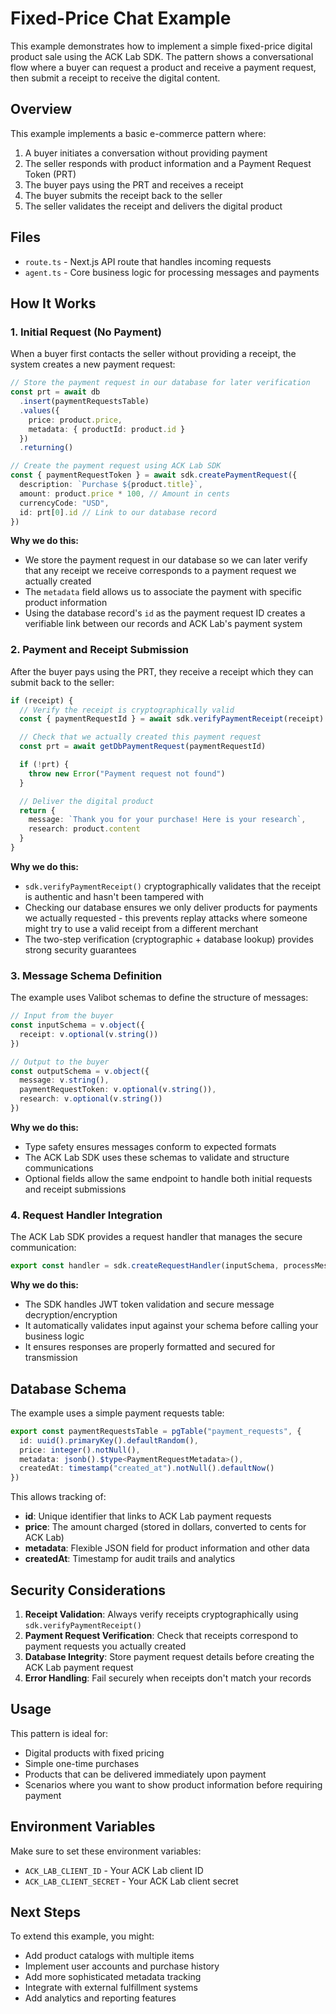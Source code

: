 # Fixed-Price Chat Example

This example demonstrates how to implement a simple fixed-price digital product sale using the ACK Lab SDK. The pattern shows a conversational flow where a buyer can request a product and receive a payment request, then submit a receipt to receive the digital content.

## Overview

This example implements a basic e-commerce pattern where:

1. A buyer initiates a conversation without providing payment
2. The seller responds with product information and a Payment Request Token (PRT)
3. The buyer pays using the PRT and receives a receipt
4. The buyer submits the receipt back to the seller
5. The seller validates the receipt and delivers the digital product

## Files

- `route.ts` - Next.js API route that handles incoming requests
- `agent.ts` - Core business logic for processing messages and payments

## How It Works

### 1. Initial Request (No Payment)

When a buyer first contacts the seller without providing a receipt, the system creates a new payment request:

```typescript
// Store the payment request in our database for later verification
const prt = await db
  .insert(paymentRequestsTable)
  .values({
    price: product.price,
    metadata: { productId: product.id }
  })
  .returning()

// Create the payment request using ACK Lab SDK
const { paymentRequestToken } = await sdk.createPaymentRequest({
  description: `Purchase ${product.title}`,
  amount: product.price * 100, // Amount in cents
  currencyCode: "USD",
  id: prt[0].id // Link to our database record
})
```

**Why we do this:**

- We store the payment request in our database so we can later verify that any receipt we receive corresponds to a payment request we actually created
- The `metadata` field allows us to associate the payment with specific product information
- Using the database record's `id` as the payment request ID creates a verifiable link between our records and ACK Lab's payment system

### 2. Payment and Receipt Submission

After the buyer pays using the PRT, they receive a receipt which they can submit back to the seller:

```typescript
if (receipt) {
  // Verify the receipt is cryptographically valid
  const { paymentRequestId } = await sdk.verifyPaymentReceipt(receipt)

  // Check that we actually created this payment request
  const prt = await getDbPaymentRequest(paymentRequestId)

  if (!prt) {
    throw new Error("Payment request not found")
  }

  // Deliver the digital product
  return {
    message: `Thank you for your purchase! Here is your research`,
    research: product.content
  }
}
```

**Why we do this:**

- `sdk.verifyPaymentReceipt()` cryptographically validates that the receipt is authentic and hasn't been tampered with
- Checking our database ensures we only deliver products for payments we actually requested - this prevents replay attacks where someone might try to use a valid receipt from a different merchant
- The two-step verification (cryptographic + database lookup) provides strong security guarantees

### 3. Message Schema Definition

The example uses Valibot schemas to define the structure of messages:

```typescript
// Input from the buyer
const inputSchema = v.object({
  receipt: v.optional(v.string())
})

// Output to the buyer
const outputSchema = v.object({
  message: v.string(),
  paymentRequestToken: v.optional(v.string()),
  research: v.optional(v.string())
})
```

**Why we do this:**

- Type safety ensures messages conform to expected formats
- The ACK Lab SDK uses these schemas to validate and structure communications
- Optional fields allow the same endpoint to handle both initial requests and receipt submissions

### 4. Request Handler Integration

The ACK Lab SDK provides a request handler that manages the secure communication:

```typescript
export const handler = sdk.createRequestHandler(inputSchema, processMessage)
```

**Why we do this:**

- The SDK handles JWT token validation and secure message decryption/encryption
- It automatically validates input against your schema before calling your business logic
- It ensures responses are properly formatted and secured for transmission

## Database Schema

The example uses a simple payment requests table:

```typescript
export const paymentRequestsTable = pgTable("payment_requests", {
  id: uuid().primaryKey().defaultRandom(),
  price: integer().notNull(),
  metadata: jsonb().$type<PaymentRequestMetadata>(),
  createdAt: timestamp("created_at").notNull().defaultNow()
})
```

This allows tracking of:

- **id**: Unique identifier that links to ACK Lab payment requests
- **price**: The amount charged (stored in dollars, converted to cents for ACK Lab)
- **metadata**: Flexible JSON field for product information and other data
- **createdAt**: Timestamp for audit trails and analytics

## Security Considerations

1. **Receipt Validation**: Always verify receipts cryptographically using `sdk.verifyPaymentReceipt()`
2. **Payment Request Verification**: Check that receipts correspond to payment requests you actually created
3. **Database Integrity**: Store payment request details before creating the ACK Lab payment request
4. **Error Handling**: Fail securely when receipts don't match your records

## Usage

This pattern is ideal for:

- Digital products with fixed pricing
- Simple one-time purchases
- Products that can be delivered immediately upon payment
- Scenarios where you want to show product information before requiring payment

## Environment Variables

Make sure to set these environment variables:

- `ACK_LAB_CLIENT_ID` - Your ACK Lab client ID
- `ACK_LAB_CLIENT_SECRET` - Your ACK Lab client secret

## Next Steps

To extend this example, you might:

- Add product catalogs with multiple items
- Implement user accounts and purchase history
- Add more sophisticated metadata tracking
- Integrate with external fulfillment systems
- Add analytics and reporting features
